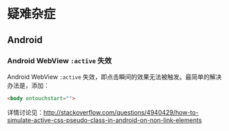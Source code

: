 # 疑难杂症

## Android

### Android WebView `:active` 失效

Android WebView `:active` 失效，即点击瞬间的效果无法被触发。最简单的解决办法是，添加：

```html
<body ontouchstart="">
```

详情讨论见：<http://stackoverflow.com/questions/4940429/how-to-simulate-active-css-pseudo-class-in-android-on-non-link-elements>